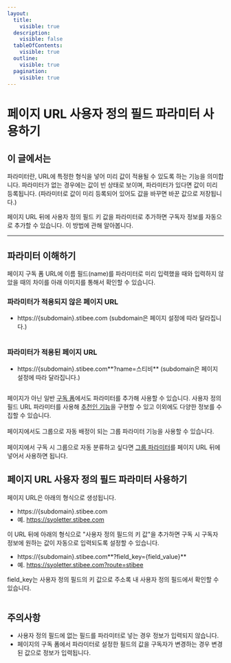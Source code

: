```yaml
---
layout:
  title:
    visible: true
  description:
    visible: false
  tableOfContents:
    visible: true
  outline:
    visible: true
  pagination:
    visible: true
---
```


# 페이지 URL 사용자 정의 필드 파라미터 사용하기

## 이 글에서는

파라미터란, URL에 특정한 형식을 넣어 미리 값이 적용될 수 있도록 하는 기능을 의미합니다. 파라미터가 없는 경우에는 값이 빈 상태로 보이며, 파라미터가 있다면 값이 미리 등록됩니다. (파라미터로 값이 미리 등록되어 있어도 값을 바꾸면 바꾼 값으로 저장됩니다.)

페이지 URL 뒤에 사용자 정의 필드 키 값을 파라미터로 추가하면 구독자 정보를 자동으로 추가할 수 있습니다. 이 방법에 관해 알아봅니다.

***

## 파라미터 이해하기 <a href="#h_9840f80d07" id="h_9840f80d07"></a>

페이지 구독 폼 URL에 이름 필드(name)를 파라미터로 미리 입력했을 때와 입력하지 않았을 때의 차이를 아래 이미지를 통해서 확인할 수 있습니다.



### **파라미터가 적용되지 않은 페이지 URL**

* https://{subdomain}.stibee.com (subdomain은 페이지 설정에 따라 달라집니다.)&#x20;

<figure><img src="https://downloads.intercomcdn.com/i/o/528915667/9985ee2c3099df298980205b/%ED%8E%98%EC%9D%B4%EC%A7%80%EC%82%AC%EC%9A%A9%EC%9E%90%EC%A0%95%EC%9D%98%ED%95%84%EB%93%9C%ED%8C%8C%EB%9D%BC%EB%AF%B8%ED%84%B0_1.gif" alt=""><figcaption></figcaption></figure>



### **파라미터가 적용된 페이지 URL**

* https://{subdomain}.stibee.com**?name=스티비** (subdomain은 페이지 설정에 따라 달라집니다.)&#x20;

<figure><img src="https://downloads.intercomcdn.com/i/o/528916728/c5df1c069d7c9bfffede6c13/%ED%8E%98%EC%9D%B4%EC%A7%80%EC%82%AC%EC%9A%A9%EC%9E%90%EC%A0%95%EC%9D%98%ED%95%84%EB%93%9C%ED%8C%8C%EB%9D%BC%EB%AF%B8%ED%84%B0_2.gif" alt=""><figcaption></figcaption></figure>

페이지가 아닌 일반 [구독 폼](../../list/gather-subscribers/form.md#h\_01ggcbmn0c7yk62feh8bwj7xg6)에서도 파라미터를 추가해 사용할 수 있습니다. 사용자 정의 필드 URL 파라미터를 사용해 [추천인 기능](https://help.stibee.com/hc/ko/articles/4971631583119)을 구현할 수 있고 이외에도 다양한 정보를 수집할 수 있습니다.\
\
페이지에서도 그룹으로 자동 배정이 되는 그룹 파라미터 기능을 사용할 수 있습니다.\
\
페이지에서 구독 시 그룹으로 자동 분류하고 싶다면 [그룹 파라미터](https://help.stibee.com/hc/ko/articles/4756482888463)를 페이지 URL 뒤에 넣어서 사용하면 됩니다.



## 페이지 URL 사용자 정의 필드 파라미터 사용하기 <a href="#h_b4c1c49ce3" id="h_b4c1c49ce3"></a>

페이지 URL은 아래의 형식으로 생성됩니다.

* https://{subdomain}.stibee.com
* 예. https://syoletter.stibee.com

이 URL 뒤에 아래의 형식으로 "사용자 정의 필드의 키 값"을 추가하면 구독 시 구독자 정보에 원하는 값이 자동으로 입력되도록 설정할 수 있습니다.

* https://{subdomain}.stibee.com**?field\_key={field\_value}**
* 예. https://syoletter.stibee.com?route=stibee

field\_key는 사용자 정의 필드의 키 값으로 주소록 내 사용자 정의 필드에서 확인할 수 있습니다.

&#x20;

<figure><img src="https://downloads.intercomcdn.com/i/o/528908888/5134a4728a731241b7fd2c2b/%EC%82%AC%EC%9A%A9%EC%9E%90%EC%A0%95%EC%9D%98%ED%95%84%EB%93%9C%ED%8C%8C%EB%9D%BC%EB%AF%B8%ED%84%B0_3.gif" alt=""><figcaption></figcaption></figure>



## **주의사항** <a href="#h_e7965db396" id="h_e7965db396"></a>

* 사용자 정의 필드에 없는 필드를 파라미터로 넣는 경우 정보가 입력되지 않습니다.
* 페이지의 구독 폼에서 파라미터로 설정한 필드의 값을 구독자가 변경하는 경우 변경된 값으로 정보가 입력됩니다.
